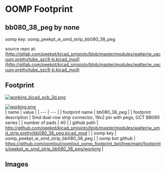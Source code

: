 # OOMP Footprint  
## bb080_38_peg  by none  
  
oomp key: oomp_peekpt_w_smd_strip_bb080_38_peg  
  
source repo at: [http://gitlab.com/peekpt/kicad_smisioto/blob/master/modules/walter/w_vacuum.pretty/tube_gzc9-b.kicad_mod](http://gitlab.com/peekpt/kicad_smisioto/blob/master/modules/walter/w_vacuum.pretty/tube_gzc9-b.kicad_mod)  
## Footprint  
  
[![working_kicad_pcb_3d.png](working_kicad_pcb_3d_600.png)](working_kicad_pcb_3d.png)  
  
[![working.png](working_600.png)](working.png)  
| name | value | 
| --- | --- | 
| footprint name | bb080_38_peg | 
| footprint description | Smd dual-row strip connector, 19x2 pin with pegs, GCT BB080 series | 
| number of pads | 40 | 
| github path | http://github.com/peekpt/kicad_smisioto/blob/master/modules/walter/w_smd_strip.pretty/bb080_38_peg.kicad_mod | 
| oomp key | oomp_peekpt_w_smd_strip_bb080_38_peg | 
| oomp bot github | https://github.com/oomlout/oomlout_oomp_footprint_bot/tree/main/footprints/peekpt_w_smd_strip_bb080_38_peg/working | 
## Images  
